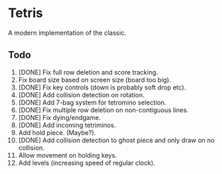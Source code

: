 # Tetris
A modern implementation of the classic.


## Todo
1. [DONE] Fix full row deletion and score tracking.
2. Fix board size based on screen size (board too big).
3. [DONE] Fix key controls (down is probably soft drop etc).
4. [DONE] Add collision detection on rotation.
5. [DONE] Add 7-bag system for tetromino selection.
6. [DONE] Fix multiple row deletion on non-contiguous lines.
7. [DONE] Fix dying/endgame.
8. [DONE] Add incoming tetriminos.
9. Add hold piece. (Maybe?).
10. [DONE] Add collision detection to ghost piece and only draw on no collision.
11. Allow movement on holding keys.
12. Add levels (increasing speed of regular clock).
